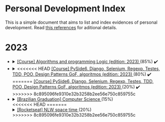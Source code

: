 # Personal Development Index

This is a simple document that aims to list and index evidences of personal development. Read [this references](./docs/references.md) for aditional details.

<h1>2023</h1>
<ul>
 <li>
    <details> 
      <summary>
        <a href="https://www.udemy.com/course/curso-algoritmos-logica-de-programacao/">[Course] </a> <a href=""> Algorithms and programming Logic (edition: 2023) </a> (85%) ✔️
      </summary>
      <ul>
        <li>
          Started: 18/04/2023
        </li>
        <li>
          Finished: -
        </li>
      </ul>
      </details>
  </li>
  <li>
    <details> 
      <summary>
<<<<<<< HEAD
        <a href="https://www.udemy.com/course/python-3-do-zero-ao-avancado/">[Course] </a> <a href=""> PySide6, Django, Selenium, Regexp, Testes, TDD, POO, Design Patterns GoF, algoritmos (edition: 2023) </a> (80%) ✔️
=======
        <a href="https://www.udemy.com/course/python-3-do-zero-ao-avancado/">[Course] </a> <a href=""> PySide6, Django, Selenium, Regexp, Testes, TDD, POO, Design Patterns GoF, algoritmos (edition: 2023) </a> (20%) ✔️
>>>>>>> 8c895096fe9310e32b3258b2ee56e750c859755c
      </summary>
      <ul>
        <li>
          Started: 18/04/2023
        </li>
        <li>
          Finished: -
        </li>
      </ul>
      </details>
  </li>
  <li>
    <details> 
      <summary>
        <a href="https://descomplica.com.br/faculdade/b/">[Brazilian Graduation] </a> <a href=""> Computer Science </a> (15%)
      </summary>
      <ul>
        <li>
          Started: 20/04/2023
        </li>
        <li>
          Finished: -
        </li>
      </ul>
      </details>
<<<<<<< HEAD
=======
  </li>
  <details> 
      <summary>
        <a href="">[Rocketseat] </a> <a href=""> NLW space time </a> (20%)
      </summary>
      <ul>
        <li>
          Started: -
        </li>
        <li>
          Finished: -
        </li>
      </ul>
      </details>
  </li>
>>>>>>> 8c895096fe9310e32b3258b2ee56e750c859755c
<ul>
